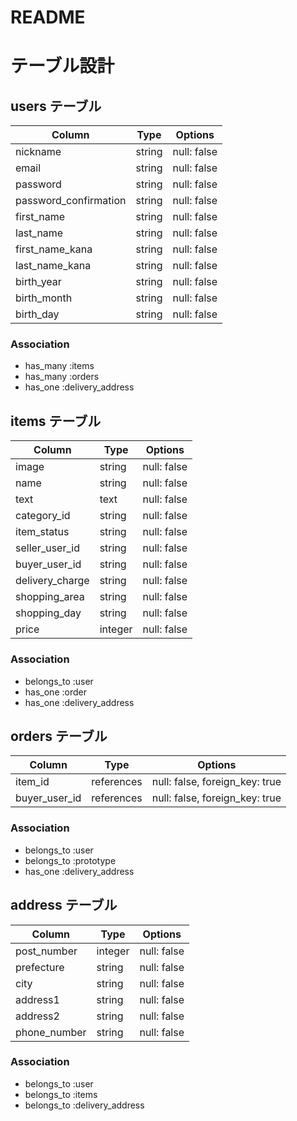 # README

# テーブル設計

## users テーブル

| Column                | Type   | Options     |
| --------------------- | ------ | ----------- |
| nickname              | string | null: false |
| email                 | string | null: false |
| password              | string | null: false |
| password_confirmation | string | null: false |
| first_name            | string | null: false |
| last_name             | string | null: false |
| first_name_kana       | string | null: false |
| last_name_kana        | string | null: false |
| birth_year            | string | null: false |
| birth_month           | string | null: false |
| birth_day             | string | null: false |

### Association

- has_many :items
- has_many :orders
- has_one  :delivery_address

## items テーブル

| Column                 | Type       | Options                        |
| ---------------------- | -----------| ------------------------------ |
| image                  | string     | null: false                    |
| name                   | string     | null: false                    |
| text                   | text       | null: false                    |
| category_id            | string     | null: false                    |
| item_status            | string     | null: false                    |
| seller_user_id         | string     | null: false                    |
| buyer_user_id          | string     | null: false                    |
| delivery_charge        | string     | null: false                    |
| shopping_area          | string     | null: false                    |
| shopping_day           | string     | null: false                    |
| price                  | integer    | null: false                    |

### Association

- belongs_to :user
- has_one    :order
- has_one    :delivery_address


## orders テーブル

| Column          | Type       | Options                        |
| --------------- | ---------- | ------------------------------ |
| item_id         | references | null: false, foreign_key: true |
| buyer_user_id   | references | null: false, foreign_key: true |

### Association

- belongs_to :user
- belongs_to :prototype
- has_one    :delivery_address


## address テーブル

| Column        | Type        | Options                        |
| ------------- | ----------  | ------------------------------ |
| post_number   | integer     | null: false                    |
| prefecture    | string      | null: false                    |
| city          | string      | null: false                    |
| address1      | string      | null: false                    |
| address2      | string      | null: false                    |
| phone_number  | string      | null: false                    |


### Association

- belongs_to :user
- belongs_to :items
- belongs_to :delivery_address